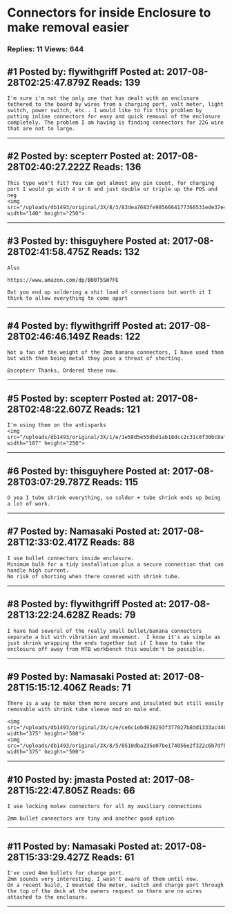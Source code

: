 # Connectors for inside Enclosure to make removal easier

### Replies: 11 Views: 644

## \#1 Posted by: flywithgriff Posted at: 2017-08-28T02:25:47.879Z Reads: 139

```
I'm sure i'm not the only one that has dealt with an enclosure tethered to the board by wires from a charging port, volt meter, light switch, power switch, etc.. I would like to fix this problem by putting inline connectors for easy and quick removal of the enclosure completely. The problem I am having is finding connectors for 22G wire that are not to large.
```

---
## \#2 Posted by: scepterr Posted at: 2017-08-28T02:40:27.222Z Reads: 136

```
This type won't fit? You can get almost any pin count, for charging port I would go with 4 or 6 and just double or triple up the POS and neg
<img src="/uploads/db1493/original/3X/8/3/83dea7683fe9856664177360531ede37e433df92.jpg" width="140" height="250">
```

---
## \#3 Posted by: thisguyhere Posted at: 2017-08-28T02:41:58.475Z Reads: 132

```
Also

https://www.amazon.com/dp/B00T5SW7FE

But you end up soldering a shit load of connections but worth it I think to allow everything to come apart
```

---
## \#4 Posted by: flywithgriff Posted at: 2017-08-28T02:46:46.149Z Reads: 122

```
Not a fan of the weight of the 2mm banana connectors, I have used them but with them being metal they pose a threat of shorting. 

@scepterr Thanks, Ordered these now.
```

---
## \#5 Posted by: scepterr Posted at: 2017-08-28T02:48:22.607Z Reads: 121

```
I'm using them on the antisparks
<img src="/uploads/db1493/original/3X/1/e/1e58d5e55dbd1ab18dcc2c31c8f30bc8af73bc30.jpg" width="187" height="250">
```

---
## \#6 Posted by: thisguyhere Posted at: 2017-08-28T03:07:29.787Z Reads: 115

```
O yea I tube shrink everything, so solder + tube shrink ends up being a lot of work.
```

---
## \#7 Posted by: Namasaki Posted at: 2017-08-28T12:33:02.417Z Reads: 88

```
I use bullet connectors inside enclosure. 
Minimum bulk for a tidy installation plus a secure connection that can handle high current.
No risk of shorting when there covered with shrink tube.
```

---
## \#8 Posted by: flywithgriff Posted at: 2017-08-28T13:22:24.628Z Reads: 79

```
I have had several of the really small bullet/banana connectors separate a bit with vibration and movement.  I know it's as simple as just shrink wrapping the ends together but if I have to take the enclosure off away from MTB workbench this wouldn't be possible.
```

---
## \#9 Posted by: Namasaki Posted at: 2017-08-28T15:15:12.406Z Reads: 71

```
There is a way to make them more secure and insulated but still easily removable with shrink tube sleeve mod on male end. 

<img src="/uploads/db1493/original/3X/c/e/ce6c1ebd628293f377027b8dd1333ac44b86a05b.JPG" width="375" height="500">
<img src="/uploads/db1493/original/3X/8/5/8510dba235e07be174056e2f322c6b7dfb6b1fad.jpeg" width="375" height="500">
```

---
## \#10 Posted by: jmasta Posted at: 2017-08-28T15:22:47.805Z Reads: 66

```
I use locking molex connectors for all my auxiliary connections

2mm bullet connectors are tiny and another good option
```

---
## \#11 Posted by: Namasaki Posted at: 2017-08-28T15:33:29.427Z Reads: 61

```
I've used 4mm bullets for charge port. 
2mm sounds very interesting. I wasn't aware of them until now.
On a recent build, I mounted the meter, switch and charge port through the top of the deck at the owners request so there are no wires attached to the enclosure.
```

---
